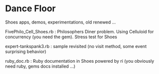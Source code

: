# Dance Floor
Shoes apps, demos, experimentations, old renewed ...   

FivePhilo_Cell_Shoes.rb : Philosophers Diner problem. Using Celluloid for concurrency (you need the gem). Stress test for Shoes  

expert-tankspank3.rb : sample revisited (no visit method, some event surprising behavior)   

ruby_doc.rb : Ruby documentation in Shoes powered by ri (you obviously need ruby, gems docs installed ...)

 	
 	

